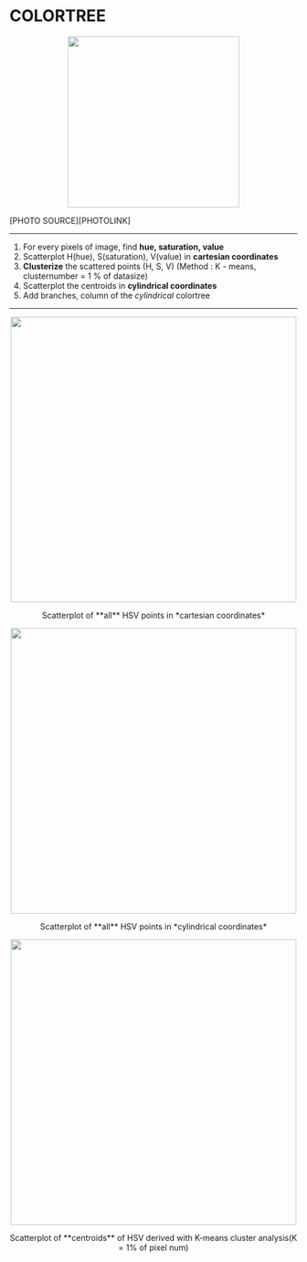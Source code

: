 
# COLORTREE

<p align="center">
  <img src="https://github.com/suhyuuk/COLORTREE/blob/main/opposite.jpg"  img width="300px"/>
<p/>
[PHOTO SOURCE][PHOTOLINK]

[PHOTOLINK]: ('https://www.smithsonianmag.com/smart-news/the-scientific-reason-complementary-colors-look-good-together-114030051/')

***
1. For every pixels of image, find **hue, saturation, value**
2. Scatterplot H(hue), S(saturation), V(value) in **cartesian coordinates**
3. **Clusterize** the scattered points (H, S, V) (Method : K - means, clusternumber = 1 % of datasize)
4. Scatterplot the centroids in **cylindrical coordinates**
5. Add branches, column of the *cylindrical* colortree

***

<p align="center">
  <img src="https://github.com/suhyuuk/COLORTREE/blob/main/cartesian_opposite.png"  img width="500px"/>
<p/>

<center> Scatterplot of **all** HSV points in *cartesian coordinates* </center>



<p align="center">
  <img src="https://github.com/suhyuuk/COLORTREE/blob/main/cylindrical_opposite.png"  img width="500px"/>
<p/>

<center> Scatterplot of **all** HSV points in *cylindrical coordinates* </center>



<p align="center">
  <img src="https://github.com/suhyuuk/COLORTREE/blob/main/cylindrical_opposite_1per_centroids.png"  img width="500px"/>
<p/>

<center> Scatterplot of **centroids** of HSV derived with K-means cluster analysis(K = 1% of pixel num) </center>
